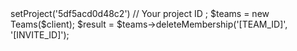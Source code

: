 <?php

use Appwrite\Client;
use Appwrite\Services\Teams;

$client = new Client();

$client
    ->setProject('5df5acd0d48c2') // Your project ID
;

$teams = new Teams($client);

$result = $teams->deleteMembership('[TEAM_ID]', '[INVITE_ID]');